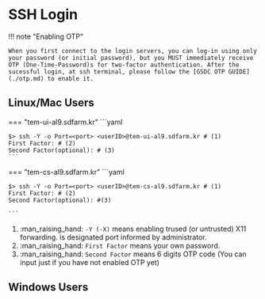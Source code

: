 # SSH Login

!!! note "Enabling OTP"

    When you first connect to the login servers, you can log-in using only your password (or initial password), but you MUST immediately receive OTP (One-Time-Password)s for two-factor authentication. After the sucessful login, at ssh terminal, please follow the [GSDC OTP GUIDE](./otp.md) to enable it. 

## Linux/Mac Users

=== "tem-ui-al9.sdfarm.kr"
    ```yaml

    $> ssh -Y -o Port=<port> <userID>@tem-ui-al9.sdfarm.kr # (1)
    First Factor: # (2)
    Second Factor(optional): # (3)    
    ```
=== "tem-cs-al9.sdfarm.kr"
    ```yaml

    $> ssh -Y -o Port=<port> <userID>@tem-cs-al9.sdfarm.kr # (1)
    First Factor: # (2)
    Second Factor(optional): #(3)

    ```
1.  :man_raising_hand: `-Y (-X)` means enabling trused (or untrusted) X11 forwarding. __<port>__ is designated port informed by administrator.
2.  :man_raising_hand: `First Factor` means your own password.
3.  :man_raising_hand: `Second Factor` means 6 digits OTP code (You can input just <enter> if you have not enabled OTP yet)

## Windows Users